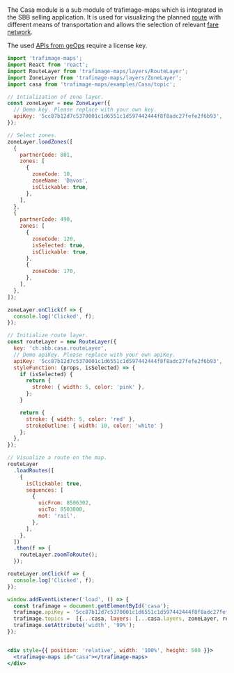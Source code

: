 #

The Casa module is a sub module of trafimage-maps which is integrated in the SBB selling application. It is used for visualizing the planned [route](/docjs.html#routelayer) with different means of transportation and allows the selection of relevant [fare network](/docjs.html#zonelayer).

The used [APIs from geOps](https://developer.geops.io/) require a license key.

```jsx
import 'trafimage-maps';
import React from 'react';
import RouteLayer from 'trafimage-maps/layers/RouteLayer';
import ZoneLayer from 'trafimage-maps/layers/ZoneLayer';
import casa from 'trafimage-maps/examples/Casa/topic';

// Intialization of zone layer.
const zoneLayer = new ZoneLayer({
  // Demo key. Please replace with your own key.
  apiKey: '5cc87b12d7c5370001c1d6551c1d597442444f8f8adc27fefe2f6b93',
});

// Select zones.
zoneLayer.loadZones([
  {
    partnerCode: 801,
    zones: [
      {
        zoneCode: 10,
        zoneName: 'Davos',
        isClickable: true,
      },
    ],
  },
  {
    partnerCode: 490,
    zones: [
      {
        zoneCode: 120,
        isSelected: true,
        isClickable: true,
      },
      {
        zoneCode: 170,
      },
    ],
  },
]);

zoneLayer.onClick(f => {
  console.log('Clicked', f);
});

// Initialize route layer.
const routeLayer = new RouteLayer({
  key: 'ch.sbb.casa.routeLayer',
  // Demo apiKey. Please replace with your own apiKey.
  apiKey: '5cc87b12d7c5370001c1d6551c1d597442444f8f8adc27fefe2f6b93',
  styleFunction: (props, isSelected) => {
    if (isSelected) {
      return {
        stroke: { width: 5, color: 'pink' },
      };
    }

    return {
      stroke: { width: 5, color: 'red' },
      strokeOutline: { width: 10, color: 'white' }
    };
  },
});

// Visualize a route on the map.
routeLayer
  .loadRoutes([
    {
      isClickable: true,
      sequences: [
        {
          uicFrom: 8506302,
          uicTo: 8503000,
          mot: 'rail',
        },
      ],
    },
  ])
  .then(f => {
    routeLayer.zoomToRoute();
  });

routeLayer.onClick(f => {
  console.log('Clicked', f);
});

window.addEventListener('load', () => {  
  const trafimage = document.getElementById('casa');
  trafimage.apiKey = '5cc87b12d7c5370001c1d6551c1d597442444f8f8adc27fefe2f6b93';
  trafimage.topics =  [{...casa, layers: [...casa.layers, zoneLayer, routeLayer]}];
  trafimage.setAttribute('width', '99%');
});


<div style={{ position: 'relative', width: '100%', height: 500 }}>
  <trafimage-maps id="casa"></trafimage-maps>
</div>

```
